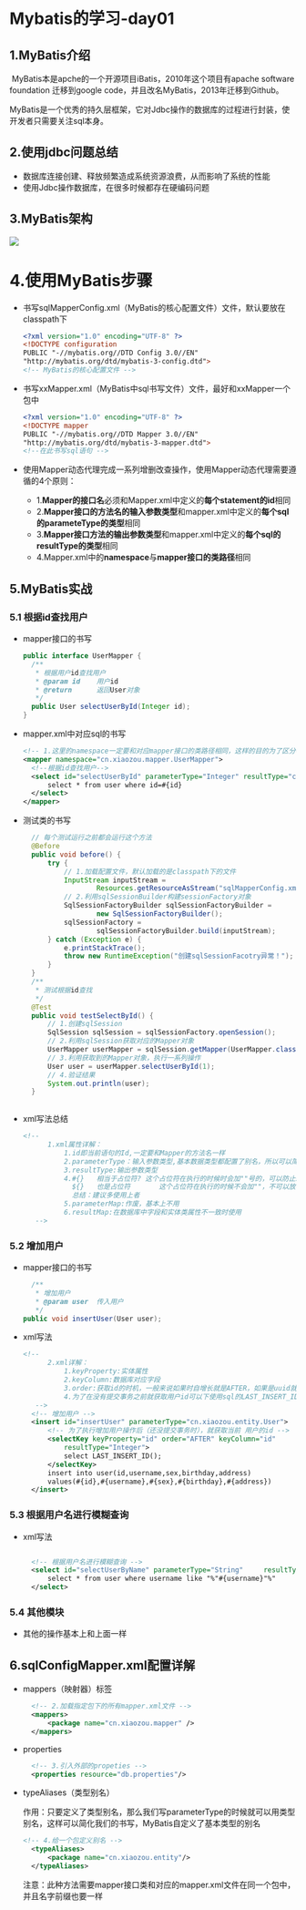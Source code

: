 

# Mybatis的学习-day01

## 1.MyBatis介绍

​	MyBatis本是apche的一个开源项目iBatis，2010年这个项目有apache software foundation 迁移到google code，并且改名MyBatis，2013年迁移到Github。

​	MyBatis是一个优秀的持久层框架，它对Jdbc操作的数据库的过程进行封装，使开发者只需要关注sql本身。

## 2.使用jdbc问题总结

- 数据库连接创建、释放频繁造成系统资源浪费，从而影响了系统的性能
- 使用Jdbc操作数据库，在很多时候都存在硬编码问题

##  3.MyBatis架构

![](MyBatis架构.bmp)

# 4.使用MyBatis步骤

- 书写sqlMapperConfig.xml（MyBatis的核心配置文件）文件，默认要放在classpath下

  ```xml
  <?xml version="1.0" encoding="UTF-8" ?>
  <!DOCTYPE configuration
  PUBLIC "-//mybatis.org//DTD Config 3.0//EN"
  "http://mybatis.org/dtd/mybatis-3-config.dtd">
  <!-- MyBatis的核心配置文件 -->
  ```

- 书写xxMapper.xml（MyBatis中sql书写文件）文件，最好和xxMapper一个包中

  ```xml
  <?xml version="1.0" encoding="UTF-8" ?>
  <!DOCTYPE mapper
  PUBLIC "-//mybatis.org//DTD Mapper 3.0//EN"
  "http://mybatis.org/dtd/mybatis-3-mapper.dtd">
  <!--在此书写sql语句 -->
  
  ```

- 使用Mapper动态代理完成一系列增删改查操作，使用Mapper动态代理需要遵循的4个原则：
  - 1.**Mapper的接口名**必须和Mapper.xml中定义的**每个statement的id**相同
  - 2.**Mapper接口的方法名的输入参数类型**和mapper.xml中定义的**每个sql的parameteType的类型**相同
  - 3.**Mapper接口方法的输出参数类型**和mapper.xml中定义的**每个sql的resultType的类型**相同
  - 4.Mapper.xml中的**namespace**与**mapper接口的类路径**相同

## 5.MyBatis实战

### 5.1 根据id查找用户

- mapper接口的书写

  ```java
  public interface UserMapper {
  	/**
  	 * 根据用户id查找用户
  	 * @param id	用户id
  	 * @return		返回User对象
  	 */
  	public User selectUserById(Integer id);
  }
  ```

- mapper.xml中对应sql的书写

  ```xml
  <!-- 1.这里的namespace一定要和对应mapper接口的类路径相同，这样的目的为了区分不同类的同一个方法 -->
  <mapper namespace="cn.xiaozou.mapper.UserMapper">
  	<!--根据id查找用户-->
  	<select id="selectUserById" parameterType="Integer" resultType="cn.xiaozou.entity.User">
  		select * from user where id=#{id}
  	</select>
  </mapper>
  ```

- 测试类的书写

  ```java
  	// 每个测试运行之前都会运行这个方法
  	@Before
  	public void before() {
  		try {
  			// 1.加载配置文件，默认加载的是classpath下的文件
  			InputStream inputStream = 
  					Resources.getResourceAsStream("sqlMapperConfig.xml");
  			// 2.利用sqlSessionBuilder构建sessionFactory对象
  			SqlSessionFactoryBuilder sqlSessionFactoryBuilder = 
  					new SqlSessionFactoryBuilder();
  			sqlSessionFactory = 
  					sqlSessionFactoryBuilder.build(inputStream);
  		} catch (Exception e) {
  			e.printStackTrace();
  			throw new RuntimeException("创建sqlSessionFacotry异常！");
  		}
  	}
  	/**
  	 * 测试根据id查找
  	 */
  	@Test
  	public void testSelectById() {
  		// 1.创建sqlSession
  		SqlSession sqlSession = sqlSessionFactory.openSession();
  		// 2.利用sqlSession获取对应的Mapper对象
  		UserMapper userMapper = sqlSession.getMapper(UserMapper.class);
  		// 3.利用获取到的Mapper对象，执行一系列操作
  		User user = userMapper.selectUserById(1);
  		// 4.验证结果
  		System.out.println(user);
  	}
  	
  ```

- xml写法总结

  ```xml
  <!-- 
  		1.xml属性详解：
  			1.id即当前语句的Id,一定要和Mapper的方法名一样
  			2.parameterType：输入参数类型,基本数据类型都配置了别名，所以可以简写，反之不可以
  			3.resultType:输出参数类型
  			4.#{}	相当于占位符?	这个占位符在执行的时候时会加""号的，可以防止sql注入
  			  ${}	也是占位符		这个占位符在执行的时候不会加""，不可以放在sql注入
  			  总结：建议多使用上者
  			5.parameterMap:作废，基本上不用
  			6.resultMap:在数据库中字段和实体类属性不一致时使用
  	 -->
  ```

### 5.2 增加用户

- mapper接口的书写

  ```java
  	/**
  	 * 增加用户
  	 * @param user	传入用户
  	 */
  public void insertUser(User user);
  ```

- xml写法

  ```xml
  <!-- 
  		2.xml详解：
  			1.keyProperty:实体属性
  			2.keyColumn:数据库对应字段
  			3.order:获取id的时机，一般来说如果时自增长就是AFTER，如果是uuid就是BEFORE
  			4.为了在没有提交事务之前就获取用户id可以下使用sql的LAST_INSERT_ID方法
  	 -->
  	<!-- 增加用户 -->
  	<insert id="insertUser" parameterType="cn.xiaozou.entity.User">
  		<!-- 为了执行增加用户操作后（还没提交事务时），就获取当前 用户的id -->
  		<selectKey keyProperty="id" order="AFTER" keyColumn="id"
  			resultType="Integer">
  			select LAST_INSERT_ID();
  		</selectKey>
  		insert into user(id,username,sex,birthday,address)
  		values(#{id},#{username},#{sex},#{birthday},#{address})
  	</insert>
  ```

### 5.3 根据用户名进行模糊查询

- xml写法

  ```xml
  
  	<!-- 根据用户名进行模糊查询 -->
  	<select id="selectUserByName" parameterType="String" 	 resultType="cn.xiaozou.entity.User">
  		select * from user where username like "%"#{username}"%"
  	</select>
  ```

### 5.4 其他模块

- 其他的操作基本上和上面一样

## 6.sqlConfigMapper.xml配置详解

- mappers（映射器）标签

  ```xml
  	<!-- 2.加载指定包下的所有mapper.xml文件 -->
  	<mappers>
  		<package name="cn.xiaozou.mapper" />
  	</mappers>
  ```

- properties

  ```xml
  	<!-- 3.引入外部的propeties -->
  	<properties resource="db.properties"/>
  ```

- typeAliases（类型别名）

  作用：只要定义了类型别名，那么我们写parameterType的时候就可以用类型别名，这样可以简化我们的书写，MyBatis自定义了基本类型的别名

  ```xml
  <!-- 4.给一个包定义别名 -->
  	<typeAliases>
  		<package name="cn.xiaozou.entity"/>
  	</typeAliases>
  ```

  注意：此种方法需要mapper接口类和对应的mapper.xml文件在同一个包中，并且名字前缀也要一样

